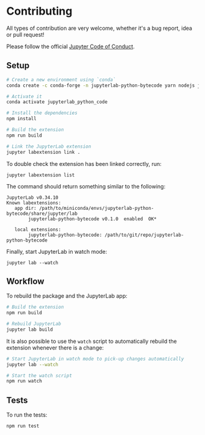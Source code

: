 # Contributing

All types of contribution are very welcome, whether it's a bug report, idea or pull request!

Please follow the official [Jupyter Code of Conduct](https://github.com/jupyter/governance/blob/master/conduct/code_of_conduct.md).

## Setup

```bash
# Create a new environment using `conda`
conda create -c conda-forge -n jupyterlab-python-bytecode yarn nodejs jupyterlab

# Activate it
conda activate jupyterlab_python_code

# Install the dependencies
npm install

# Build the extension
npm run build

# Link the JupyterLab extension
jupyter labextension link .
```

To double check the extension has been linked correctly, run:

`jupyter labextension list`

The command should return something similar to the following:

```
JupyterLab v0.34.10
Known labextensions:
   app dir: /path/to/miniconda/envs/jupyterlab-python-bytecode/share/jupyter/lab
        jupyterlab-python-bytecode v0.1.0  enabled  OK*

   local extensions:
        jupyterlab-python-bytecode: /path/to/git/repo/jupyterlab-python-bytecode
```

Finally, start JupyterLab in watch mode:

`jupyter lab --watch`

## Workflow

To rebuild the package and the JupyterLab app:

```bash
# Build the extension
npm run build

# Rebuild JupyterLab
jupyter lab build
```

It is also possible to use the `watch` script to automatically rebuild the extension whenever there is a change:

```bash
# Start JupyterLab in watch mode to pick-up changes automatically
jupyter lab --watch

# Start the watch script
npm run watch
```

## Tests

To run the tests:

`npm run test`
